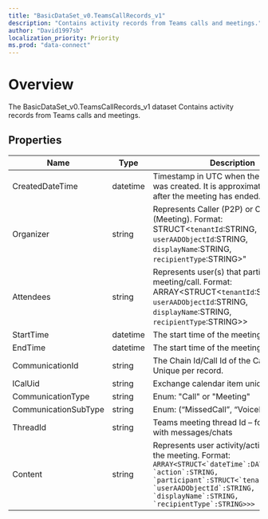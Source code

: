```yaml
---
title: "BasicDataSet_v0.TeamsCallRecords_v1"
description: "Contains activity records from Teams calls and meetings."
author: "David1997sb"
localization_priority: Priority
ms.prod: "data-connect"
---
```


# Overview

The BasicDataSet_v0.TeamsCallRecords_v1 dataset Contains activity records from Teams calls and meetings.

## Properties
| Name | Type | Description | SampleData | FilterOptions | IsDateFilter | 
|--|--|--| -- | -- |--|
| CreatedDateTime | datetime |Timestamp in UTC when the Call Record was created. It is approximate 9 hours after the meeting has ended.| `2022-02-19T04:39:10Z` |1|true |
| Organizer | string |Represents Caller (P2P) or Organizer (Meeting). Format: STRUCT<`tenantId`:STRING, `userAADObjectId`:STRING, `displayName`:STRING, `recipientType`:STRING>"| ```{ \"tenantId\": \"8e56195d-f07c-44f0-8108-40e4352e3e74\", \"userAADObjectId\": \"e530bf91-e844-4369-a808-e0d12b1008cd\", \"displayName\": \"Sample User\", \"recipientType\": \"User\" }``` |0|false |
| Attendees | string | Represents user(s) that participated in the meeting/call. Format: ARRAY<STRUCT<`tenantId`:STRING, `userAADObjectId`:STRING, `displayName`:STRING, `recipientType`:STRING>> | ```[ { \"tenantId\": \"8e56195d-f07c-44f0-8108-40e4352e3e74\", \"userAADObjectId\": \"e530bf91-e844-4369-a808-e0d12b1008cd\", \"displayName\": \"Sample User\", \"recipientType\": \"User\" } ]```|0|false |
| StartTime | datetime | The start time of the meeting/call | ```2022-03-04T23:28:21.7857748+00:00```|0|false |
| EndTime | datetime | The start time of the meeting/call | ```2022-03-04T23:28:21.7857748+00:00```|0|false |
| CommunicationId | string | The Chain Id/Call Id of the Call/Meeting – Unique per record. |0fe840ea-f623-408d-a316-1cf32ab7d857|0|false |
| ICalUid | string | Exchange calendar item unique id|040000008200e00074c5b7101a82e0080000000061aed77a1f30d8010000000000000000100000008c2fc6681e3c33499a281ca1b670b9a0|0|false |
| CommunicationType | string | Enum: "Call" or "Meeting"|Call|0|false |
| CommunicationSubType | string | Enum: (“MissedCall”, “VoiceMail”|MissedCall|0|false |
| ThreadId | string |Teams meeting thread Id – for correlating with messages/chats|19:meeting_Yjk2MjNmNGUtY2ExMi00MWRjLWE2MTAtNzIwYWM3NmJkMTBk@thread.v2|0|false |
| Content | string |Represents user activity/actions during the meeting. Format: ```ARRAY<STRUCT<`dateTime`:DATETIME, `action`:STRING, `participant`:STRUCT<`tenantId`:STRING, `userAADObjectId`:STRING, `displayName`:STRING, `recipientType`:STRING>>>```|```[ { \"dateTime\": \"2022-03-04T23:28:21.7857748+00:00\", \"action\": \"Leave\", \"participant\": { \"tenantId\": \"8e56195d-f07c-44f0-8108-40e4352e3e74\", \"userAADObjectId\": \"e530bf91-e844-4369-a808-e0d12b1008cd\", \"displayName\": \"Sample User\", \"recipientType\": \"User\" } } ]```|0|false |